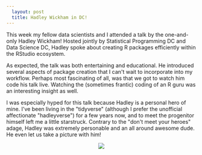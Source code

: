 ```yaml
---
  layout: post
  title: Hadley Wickham in DC!
---
```


This week my fellow data scientists and I attended a talk by the one-and-only Hadley Wickham!  Hosted jointly by Statistical Programming DC and Data Science DC, Hadley spoke about creating R packages efficiently within the RStudio ecosystem.

As expected, the talk was both entertaining and educational.  He introduced several aspects of package creation that I can't wait to incorporate into my workflow.  Perhaps most fascinating of all, was that we got to watch him code his talk live.  Watching the (sometimes frantic) coding of an R guru was an interesting insight as well.

I was especially hyped for this talk because Hadley is a personal hero of mine.  I've been living in the "tidyverse" (although I prefer the unofficial affectionate "hadleyverse") for a few years now, and to meet the progenitor himself left me a little starstruck.  Contrary to the "don't meet your heroes" adage, Hadley was extremely personable and an all around awesome dude.  He even let us take a picture with him!

<center>
<img src="http://image-store.slidesharecdn.com/8c16a472-a84b-44c7-acc1-284d5c9909d1-original.jpeg">
</center>
